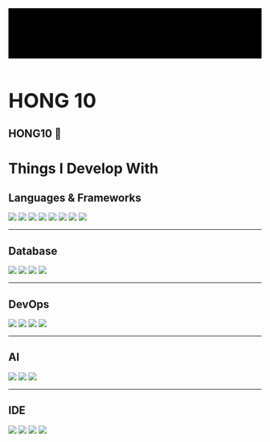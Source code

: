 <!-- ![header](https://capsule-render.vercel.app/api?type=wave&color=auto&height=300&section=header&text=capsule%20render&fontSize=90) -->

<link rel="stylesheet" type="text/css" href="https://cdn.jsdelivr.net/gh/orioncactus/pretendard/dist/web/static/pretendard.css" />

<div class="main_image">
    <img src="./img/black.png" width="100%" height="100px"/>
    <h1 class="main_image_text" style="font-size:40px">HONG 10</h1>
</div>
<!-- <style>
.main_image {
position: relative;
}
.main_image_text {
font: Pretendard;
position: absolute;
top: 50%;
left: 50%;
transform: translate( -50%, -50% );
color: white;
}
</style>
 -->


## HONG10 👋
<!--
**HONG-10/HONG-10** is a ✨ _special_ ✨ repository because its `README.md` (this file) appears on your GitHub profile.

Here are some ideas to get you started:

- 🔭 I’m currently working on ...
- 🌱 I’m currently learning ...
- 👯 I’m looking to collaborate on ...
- 🤔 I’m looking for help with ...
- 💬 Ask me about ...
- 📫 How to reach me: ...
- 😄 Pronouns: ...
- ⚡ Fun fact: ...
-->

<!-- <a target="_blank" href="" rel="">
<img alt="" src="" data-canonical-src="" style=""></a> -->


# Things I Develop With

## Languages & Frameworks
<img src="https://img.shields.io/badge/Spring-6DB33F?style=flat-square&logo=Spring&logoColor=white"/>
<img src="https://img.shields.io/badge/SpringBoot-6DB33F?style=flat-square&logo=Spring Boot&logoColor=white"/>

<img src="https://img.shields.io/badge/Python-3776AB?style=flat-square&logo=Python&logoColor=white"/>
<img src="https://img.shields.io/badge/Django-092E20?style=flat-square&logo=Django&logoColor=white"/>
<img src="https://img.shields.io/badge/Flask-000000?style=flat-square&logo=Flask&logoColor=white"/>

<img src="https://img.shields.io/badge/JavaScript-F7DF1E?style=flat-square&logo=JavaScript&logoColor=white"/>
<img src="https://img.shields.io/badge/jQuery-0769AD?style=flat-square&logo=jQuery&logoColor=white"/>
<img src="https://img.shields.io/badge/Handlebars-000000?style=flat-square&logo=Handlebars.js&logoColor=white"/>

---------------------------------------

## Database
<img src="https://img.shields.io/badge/MySQL-4479A1?style=flat-square&logo=MySQL&logoColor=white"/>
<img src="https://img.shields.io/badge/PostgreSQL-4169E1?style=flat-square&logo=PostgreSQL&logoColor=white"/>

<img src="https://img.shields.io/badge/MongoDB-47A248?style=flat-square&logo=MongoDB&logoColor=white"/>
<img src="https://img.shields.io/badge/Redis-DC382D?style=flat-square&logo=Redis&logoColor=white"/>

---------------------------------------

## DevOps
<img src="https://img.shields.io/badge/Ubuntu-E95420?style=flat-square&logo=Ubuntu&logoColor=white"/>
<img src="https://img.shields.io/badge/Docker-2496ED?style=flat-square&logo=Docker&logoColor=white"/>
<img src="https://img.shields.io/badge/K8S-326CE5?style=flat-square&logo=Kubernetes&logoColor=white"/>

<img src="https://img.shields.io/badge/Jenkins-D24939?style=flat-square&logo=Jenkins&logoColor=white"/>

---------------------------------------
## AI
<img src="https://img.shields.io/badge/sklearn-F7931E?style=flat-square&logo=scikit-learn&logoColor=white"/>
<img src="https://img.shields.io/badge/TensorFlow-FF6F00?style=flat-square&logo=TensorFlow&logoColor=white"/>
<img src="https://img.shields.io/badge/Keras-D00000?style=flat-square&logo=Keras&logoColor=white"/>

---------------------------------------

## IDE
<img src="https://img.shields.io/badge/Eclipse IDE-2C2255?style=flat-square&logo=Eclipse IDE&logoColor=white"/>
<img src="https://img.shields.io/badge/IntelliJ-000000?style=flat-square&logo=IntelliJ IDEA&logoColor=white"/>
<img src="https://img.shields.io/badge/PyCharm-000000?style=flat-square&logo=PyCharm&logoColor=white"/>
<img src="https://img.shields.io/badge/DataGrip-000000?style=flat-square&logo=DataGrip&logoColor=white"/>
